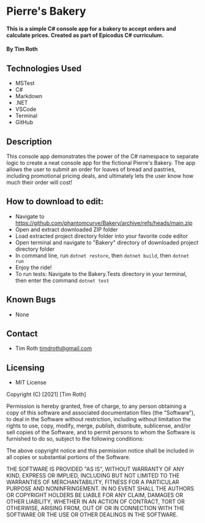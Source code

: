 # Pierre's Bakery

#### This is a simple C# console app for a bakery to accept orders and calculate prices. Created as part of Epicodus C# curriculum.

#### By Tim Roth

## Technologies Used

* MSTest
* C#
* Markdown
* .NET
* VSCode
* Terminal
* GitHub

## Description

This console app demonstrates the power of the C# namespace to separate logic to create a neat console app for the fictional Pierre's Bakery. The app allows the user to submit an order for loaves of bread and pastries, including promotional pricing deals, and ultimately lets the user know how much their order will cost!

## How to download to edit:

* Navigate to https://github.com/phantomcurve/Bakery/archive/refs/heads/main.zip
* Open and extract downloaded ZIP folder
* Load extracted project directory folder into your favorite code editor 
* Open terminal and navigate to "Bakery" directory of downloaded project directory folder
* In command line, run `dotnet restore`, then `dotnet build`, then `dotnet run`
* Enjoy the ride!
* To run tests: Navigate to the Bakery.Tests directory in your terminal, then enter the command `dotnet test`

## Known Bugs

* None

## Contact

* Tim Roth [timdroth@gmail.com](mailto:timdroth@gmail.com)

## Licensing

* MIT License 

Copyright (C) [2021] [Tim Roth]

Permission is hereby granted, free of charge, to any person obtaining
a copy of this software and associated documentation files (the
"Software"), to deal in the Software without restriction, including
without limitation the rights to use, copy, modify, merge, publish,
distribute, sublicense, and/or sell copies of the Software, and to
permit persons to whom the Software is furnished to do so, subject to
the following conditions:

The above copyright notice and this permission notice shall be
included in all copies or substantial portions of the Software.

THE SOFTWARE IS PROVIDED "AS IS", WITHOUT WARRANTY OF ANY KIND,
EXPRESS OR IMPLIED, INCLUDING BUT NOT LIMITED TO THE WARRANTIES OF
MERCHANTABILITY, FITNESS FOR A PARTICULAR PURPOSE AND
NONINFRINGEMENT. IN NO EVENT SHALL THE AUTHORS OR COPYRIGHT HOLDERS BE
LIABLE FOR ANY CLAIM, DAMAGES OR OTHER LIABILITY, WHETHER IN AN ACTION
OF CONTRACT, TORT OR OTHERWISE, ARISING FROM, OUT OF OR IN CONNECTION
WITH THE SOFTWARE OR THE USE OR OTHER DEALINGS IN THE SOFTWARE.